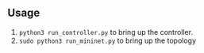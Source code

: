 ## Usage

 1. `python3 run_controller.py` to bring up the controller.
 2. `sudo python3 run_mininet.py` to bring up the topology
